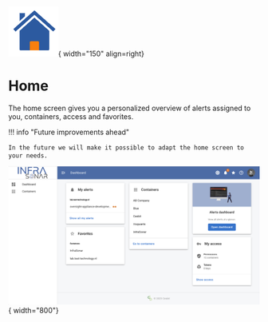 ![Dashboard](../images/application_home.png){ width="150" align=right}

# Home

The home screen gives you a personalized overview of alerts assigned to you, containers, access and favorites.

!!! info "Future improvements ahead"

    In the future we will make it possible to adapt the home screen to your needs.

![application dashboard](../images/application_home_screenshot.png){ width="800"}
